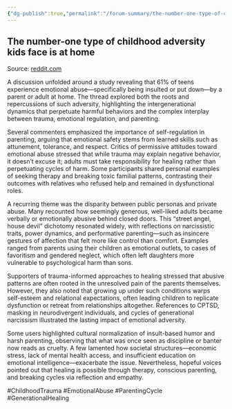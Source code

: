 ```yaml
---
{"dg-publish":true,"permalink":"/forum-summary/the-number-one-type-of-childhood-adversity-kids-face-is-at-home/","title":"The number-one type of childhood adversity kids face is at home","tags":["article","summary"],"created":"2025-07-06T09:45:56.379+07:00","updated":"2025-08-06T06:46:12.619+07:00"}
---
```



## The number-one type of childhood adversity kids face is at home  

Source: [reddit.com](https://old.reddit.com/r/science/comments/1gy52gd/the_numberone_type_of_childhood_adversity_kids/)

A discussion unfolded around a study revealing that 61% of teens experience emotional abuse—specifically being insulted or put down—by a parent or adult at home. The thread explored both the roots and repercussions of such adversity, highlighting the intergenerational dynamics that perpetuate harmful behaviors and the complex interplay between trauma, emotional regulation, and parenting.

Several commenters emphasized the importance of self-regulation in parenting, arguing that emotional safety stems from learned skills such as attunement, tolerance, and respect. Critics of permissive attitudes toward emotional abuse stressed that while trauma may explain negative behavior, it doesn’t excuse it; adults must take responsibility for healing rather than perpetuating cycles of harm. Some participants shared personal examples of seeking therapy and breaking toxic familial patterns, contrasting their outcomes with relatives who refused help and remained in dysfunctional roles.

A recurring theme was the disparity between public personas and private abuse. Many recounted how seemingly generous, well-liked adults became verbally or emotionally abusive behind closed doors. This “street angel, house devil” dichotomy resonated widely, with reflections on narcissistic traits, power dynamics, and performative parenting—such as insincere gestures of affection that felt more like control than comfort. Examples ranged from parents using their children as emotional outlets, to cases of favoritism and gendered neglect, which often left daughters more vulnerable to psychological harm than sons.

Supporters of trauma-informed approaches to healing stressed that abusive patterns are often rooted in the unresolved pain of the parents themselves. However, they also noted that growing up under such conditions warps self-esteem and relational expectations, often leading children to replicate dysfunction or retreat from relationships altogether. References to CPTSD, masking in neurodivergent individuals, and cycles of generational narcissism illustrated the lasting impact of emotional adversity.

Some users highlighted cultural normalization of insult-based humor and harsh parenting, observing that what was once seen as discipline or banter now reads as cruelty. A few lamented how societal structures—economic stress, lack of mental health access, and insufficient education on emotional intelligence—exacerbate the issue. Nevertheless, hopeful voices pointed out that healing is possible through therapy, conscious parenting, and breaking cycles via reflection and empathy.

#ChildhoodTrauma #EmotionalAbuse #ParentingCycle #GenerationalHealing
